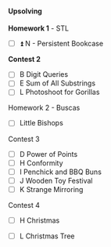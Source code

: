 #### Upsolving

**Homework 1** - STL
- [ ] ⏫ N - Persistent Bookcase

**Contest 2**
- [ ] B Digit Queries
- [ ] E Sum of All Substrings
- [ ] L Photoshoot for Gorillas

Homework 2 - Buscas
- [ ]  Little Bishops

Contest 3 
- [ ]  D Power of Points
- [ ]  H Conformity
- [ ]  I Penchick and BBQ Buns
- [ ]  J Wooden Toy Festival
- [ ]  K Strange Mirroring

Contest 4
- [ ] H Christmas
- [ ] L Christmas Tree



